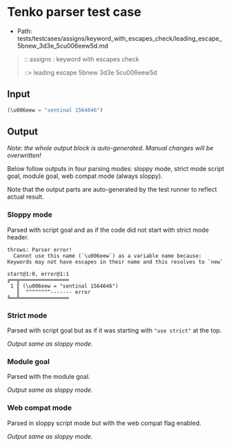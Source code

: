 # Tenko parser test case

- Path: tests/testcases/assigns/keyword_with_escapes_check/leading_escape_5bnew_3d3e_5cu006eew5d.md

> :: assigns : keyword with escapes check
>
> ::> leading escape 5bnew 3d3e 5cu006eew5d

## Input

`````js
(\u006eew = "sentinal 1564646")
`````

## Output

_Note: the whole output block is auto-generated. Manual changes will be overwritten!_

Below follow outputs in four parsing modes: sloppy mode, strict mode script goal, module goal, web compat mode (always sloppy).

Note that the output parts are auto-generated by the test runner to reflect actual result.

### Sloppy mode

Parsed with script goal and as if the code did not start with strict mode header.

`````
throws: Parser error!
  Cannot use this name (`\u006eew`) as a variable name because: Keywords may not have escapes in their name and this resolves to `new`

start@1:0, error@1:1
╔══╦════════════════
 1 ║ (\u006eew = "sentinal 1564646")
   ║  ^^^^^^^^------- error
╚══╩════════════════

`````

### Strict mode

Parsed with script goal but as if it was starting with `"use strict"` at the top.

_Output same as sloppy mode._

### Module goal

Parsed with the module goal.

_Output same as sloppy mode._

### Web compat mode

Parsed in sloppy script mode but with the web compat flag enabled.

_Output same as sloppy mode._
